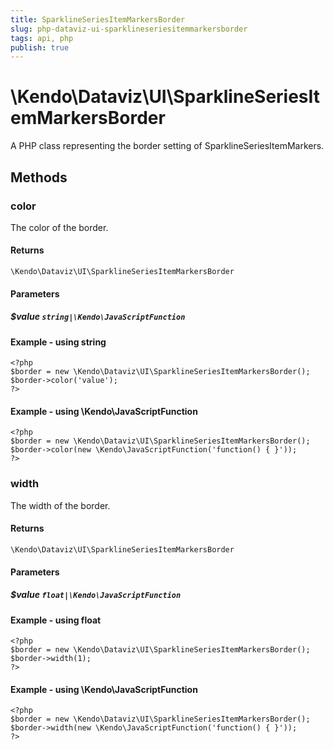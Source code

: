 ```yaml
---
title: SparklineSeriesItemMarkersBorder
slug: php-dataviz-ui-sparklineseriesitemmarkersborder
tags: api, php
publish: true
---
```


# \Kendo\Dataviz\UI\SparklineSeriesItemMarkersBorder

A PHP class representing the border setting of SparklineSeriesItemMarkers.


## Methods

### color
The color of the border.

#### Returns
`\Kendo\Dataviz\UI\SparklineSeriesItemMarkersBorder`

#### Parameters

##### $value `string|\Kendo\JavaScriptFunction`



#### Example  - using string
    <?php
    $border = new \Kendo\Dataviz\UI\SparklineSeriesItemMarkersBorder();
    $border->color('value');
    ?>

#### Example  - using \Kendo\JavaScriptFunction
    <?php
    $border = new \Kendo\Dataviz\UI\SparklineSeriesItemMarkersBorder();
    $border->color(new \Kendo\JavaScriptFunction('function() { }'));
    ?>

### width
The width of the border.

#### Returns
`\Kendo\Dataviz\UI\SparklineSeriesItemMarkersBorder`

#### Parameters

##### $value `float|\Kendo\JavaScriptFunction`



#### Example  - using float
    <?php
    $border = new \Kendo\Dataviz\UI\SparklineSeriesItemMarkersBorder();
    $border->width(1);
    ?>

#### Example  - using \Kendo\JavaScriptFunction
    <?php
    $border = new \Kendo\Dataviz\UI\SparklineSeriesItemMarkersBorder();
    $border->width(new \Kendo\JavaScriptFunction('function() { }'));
    ?>

 
